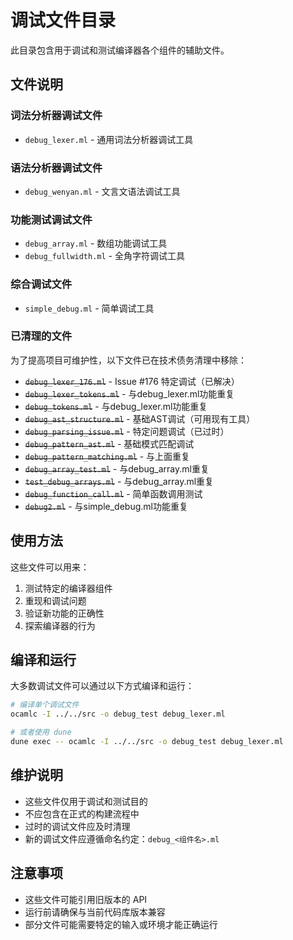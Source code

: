 # 调试文件目录

此目录包含用于调试和测试编译器各个组件的辅助文件。

## 文件说明

### 词法分析器调试文件
- `debug_lexer.ml` - 通用词法分析器调试工具

### 语法分析器调试文件
- `debug_wenyan.ml` - 文言文语法调试工具

### 功能测试调试文件
- `debug_array.ml` - 数组功能调试工具
- `debug_fullwidth.ml` - 全角字符调试工具

### 综合调试文件
- `simple_debug.ml` - 简单调试工具

### 已清理的文件
为了提高项目可维护性，以下文件已在技术债务清理中移除：
- ~~`debug_lexer_176.ml`~~ - Issue #176 特定调试（已解决）
- ~~`debug_lexer_tokens.ml`~~ - 与debug_lexer.ml功能重复
- ~~`debug_tokens.ml`~~ - 与debug_lexer.ml功能重复
- ~~`debug_ast_structure.ml`~~ - 基础AST调试（可用现有工具）
- ~~`debug_parsing_issue.ml`~~ - 特定问题调试（已过时）
- ~~`debug_pattern_ast.ml`~~ - 基础模式匹配调试
- ~~`debug_pattern_matching.ml`~~ - 与上面重复
- ~~`debug_array_test.ml`~~ - 与debug_array.ml重复
- ~~`test_debug_arrays.ml`~~ - 与debug_array.ml重复
- ~~`debug_function_call.ml`~~ - 简单函数调用测试
- ~~`debug2.ml`~~ - 与simple_debug.ml功能重复

## 使用方法

这些文件可以用来：
1. 测试特定的编译器组件
2. 重现和调试问题
3. 验证新功能的正确性
4. 探索编译器的行为

## 编译和运行

大多数调试文件可以通过以下方式编译和运行：

```bash
# 编译单个调试文件
ocamlc -I ../../src -o debug_test debug_lexer.ml

# 或者使用 dune
dune exec -- ocamlc -I ../../src -o debug_test debug_lexer.ml
```

## 维护说明

- 这些文件仅用于调试和测试目的
- 不应包含在正式的构建流程中
- 过时的调试文件应及时清理
- 新的调试文件应遵循命名约定：`debug_<组件名>.ml`

## 注意事项

- 这些文件可能引用旧版本的 API
- 运行前请确保与当前代码库版本兼容
- 部分文件可能需要特定的输入或环境才能正确运行